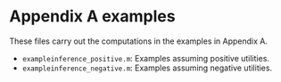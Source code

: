 Appendix A examples
===================

These files carry out the computations in the examples in Appendix A.

* `exampleinference_positive.m`: Examples assuming positive utilities.
* `exampleinference_negative.m`: Examples assuming negative utilities.
